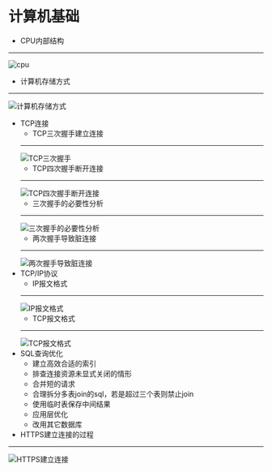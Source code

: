 # 计算机基础
+ CPU内部结构
---
![cpu](pictures/cpu.png)
+ 计算机存储方式
---
![计算机存储方式](pictures/计算机存储方式.png)
+ TCP连接
	+ TCP三次握手建立连接
	---
	![TCP三次握手](pictures/TCP三次握手.png)
	+ TCP四次握手断开连接
	---
	![TCP四次握手断开连接](pictures/TCP四次握手断开连接.png)
	+ 三次握手的必要性分析
	---
	![三次握手的必要性分析](pictures/三次握手的必要性分析.png)
	+ 两次握手导致脏连接
	---
	![两次握手导致脏连接](pictures/两次握手导致脏连接.png)
+ TCP/IP协议
	+ IP报文格式
	---
	![IP报文格式](pictures/IP报文格式.png)
	+ TCP报文格式
	---
	![TCP报文格式](pictures/TCP报文格式.png)
+ SQL查询优化
	+ 建立高效合适的索引
	+ 排查连接资源未显式关闭的情形
	+ 合并短的请求
	+ 合理拆分多表join的sql，若是超过三个表则禁止join
	+ 使用临时表保存中间结果
	+ 应用层优化
	+ 改用其它数据库
+ HTTPS建立连接的过程
---
![HTTPS建立连接](pictures/HTTPS建立连接.png)